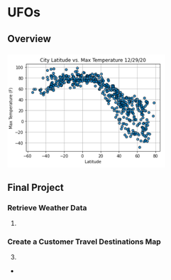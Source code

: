 # UFOs


## Overview

### 

![City Latitude vs Max Temperature (12.29.20)](https://github.com/flowersmichael/World_Weather_Analysis/blob/main/City%20Latitude%20vs%20Max%20Temperature--122920.png)

## Final Project

### Retrieve Weather Data
1. 

### Create a Customer Travel Destinations Map
3. 
* 
